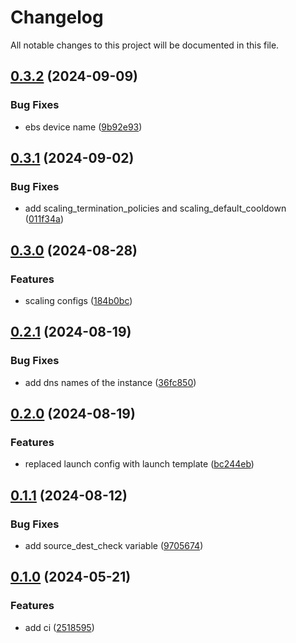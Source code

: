 # Changelog

All notable changes to this project will be documented in this file.

## [0.3.2](https://github.com/zahornyak/terraform-aws-ec2/compare/v0.3.1...v0.3.2) (2024-09-09)


### Bug Fixes

* ebs device name ([9b92e93](https://github.com/zahornyak/terraform-aws-ec2/commit/9b92e933339712be1b128c86c7973e45e641aa37))

## [0.3.1](https://github.com/zahornyak/terraform-aws-ec2/compare/v0.3.0...v0.3.1) (2024-09-02)


### Bug Fixes

* add scaling_termination_policies and scaling_default_cooldown ([011f34a](https://github.com/zahornyak/terraform-aws-ec2/commit/011f34a4c7849a59bec21ed1f070c34acaa31ddf))

## [0.3.0](https://github.com/zahornyak/terraform-aws-ec2/compare/v0.2.1...v0.3.0) (2024-08-28)


### Features

* scaling configs ([184b0bc](https://github.com/zahornyak/terraform-aws-ec2/commit/184b0bcf975d0b762ca7b0848f3f7f47fe836846))

## [0.2.1](https://github.com/zahornyak/terraform-aws-ec2/compare/v0.2.0...v0.2.1) (2024-08-19)


### Bug Fixes

* add dns names of the instance ([36fc850](https://github.com/zahornyak/terraform-aws-ec2/commit/36fc850f8c82bbb5524fd2e42d0ea39798c37c6b))

## [0.2.0](https://github.com/zahornyak/terraform-aws-ec2/compare/v0.1.1...v0.2.0) (2024-08-19)


### Features

* replaced launch config with launch template ([bc244eb](https://github.com/zahornyak/terraform-aws-ec2/commit/bc244eb9cc0fa8ac7b4869bc5548f03c435f2525))

## [0.1.1](https://github.com/zahornyak/terraform-aws-ec2/compare/v0.1.0...v0.1.1) (2024-08-12)


### Bug Fixes

* add source_dest_check variable ([9705674](https://github.com/zahornyak/terraform-aws-ec2/commit/97056746fa1e33889b5752fc92f0858b7ad47bb3))

## [0.1.0](https://github.com/zahornyak/terraform-aws-ec2/compare/v0.0.13...v0.1.0) (2024-05-21)


### Features

* add ci ([2518595](https://github.com/zahornyak/terraform-aws-ec2/commit/2518595d5b68cc05027620729c87ef7e2b0ceaa3))
